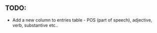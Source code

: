 ## TODO:
- Add a new column to entries table - POS (part of speech), adjective, verb, substantive etc..



